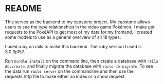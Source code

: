 # README

This serves as the backend to my capstone project. My capstone allows users to see the type relationships in the video game Pokémon. I make get requests to the PokéAPI to get most of my data for my frontend. I created some models to use as a general overview of all 18 types. 

I used ruby on rails to make this backend. The ruby version I used is 3.0.3p157. 

Run `bundle install` on the command line, then create a database with `rails db:create`, and finally migrate the database with `rails db:migrate`. To see the data run `rails server` on the commandline and then use the requests.http file to make either an index or a show request. 
